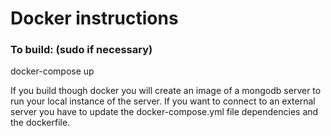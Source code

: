 # Docker instructions

### To build: (sudo if necessary)

docker-compose up

If you build though docker you will create an image of a mongodb server to run your local instance of the server. If you want to connect to an external server you have to update the docker-compose.yml file dependencies and the dockerfile.

